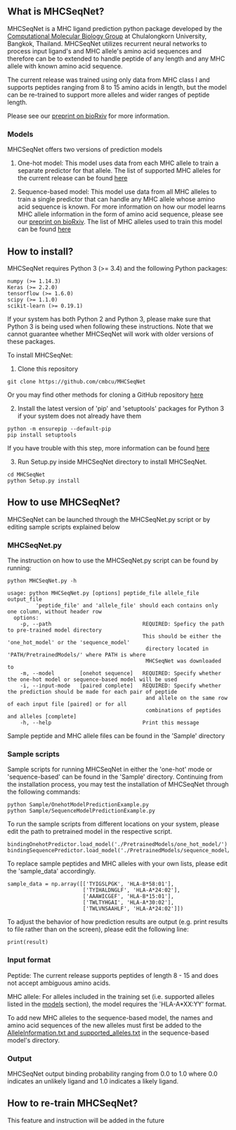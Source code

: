 ## What is MHCSeqNet?

MHCSeqNet is a MHC ligand prediction python package developed by the [Computational Molecular Biology Group](http://cmb.md.chula.ac.th/) at Chulalongkorn University, Bangkok, Thailand. MHCSeqNet utilizes recurrent neural networks to process input ligand's and MHC allele's amino acid sequences and therefore can be to extended to handle peptide of any length and any MHC allele with known amino acid sequence. 

The current release was trained using only data from MHC class I and supports peptides ranging from 8 to 15 amino acids in length, but the model can be re-trained to support more alleles and wider ranges of peptide length. 

Please see our [preprint on bioRxiv](https://www.biorxiv.org/content/early/2018/11/08/371591) for more information.

### Models
MHCSeqNet offers two versions of prediction models
1. One-hot model: This model uses data from each MHC allele to train a separate predictor for that allele. The list of supported MHC alleles for the current release can be found [here](https://github.com/cmbcu/MHCSeqNet/blob/master/MHCSeqNet/PredictionModel/Pretrained%20Models/one_hot_model/supported_alleles.txt) 

2. Sequence-based model: This model use data from all MHC alleles to train a single predictor that can handle any MHC allele whose amino acid sequence is known. For more information on how our model learns MHC allele information in the form of amino acid sequence, please see our [preprint on bioRxiv](https://www.biorxiv.org/content/early/2018/11/08/371591). The list of MHC alleles used to train this model can be found [here](https://github.com/cmbcu/MHCSeqNet/blob/master/MHCSeqNet/PredictionModel/Pretrained%20Models/sequence_model/supported_alleles.txt)

## How to install?
MHCSeqNet requires Python 3 (>= 3.4) and the following Python packages:
```
numpy (>= 1.14.3)
Keras (>= 2.2.0)
tensorflow (>= 1.6.0)
scipy (>= 1.1.0)
scikit-learn (>= 0.19.1)
```
If your system has both Python 2 and Python 3, please make sure that Python 3 is being used when following these instructions.
Note that we cannot guarantee whether MHCSeqNet will work with older versions of these packages.

To install MHCSeqNet:
1. Clone this repository
```
git clone https://github.com/cmbcu/MHCSeqNet
```
Or you may find other methods for cloning a GitHub repository [here](https://help.github.com/articles/cloning-a-repository/)

2. Install the latest version of 'pip' and 'setuptools' packages for Python 3 if your system does not already have them
```
python -m ensurepip --default-pip
pip install setuptools
```
If you have trouble with this step, more information can be found [here](https://packaging.python.org/tutorials/installing-packages/#install-pip-setuptools-and-wheel)

3. Run Setup.py inside MHCSeqNet directory to install MHCSeqNet.
```
cd MHCSeqNet
python Setup.py install
```

## How to use MHCSeqNet?
MHCSeqNet can be launched through the MHCSeqNet.py script or by editing sample scripts explained below

### MHCSeqNet.py
The instruction on how to use the MHCSeqNet.py script can be found by running:
```
python MHCSeqNet.py -h

usage: python MHCSeqNet.py [options] peptide_file allele_file output_file
         'peptide_file' and 'allele_file' should each contains only one column, without header row
  options:
    -p, --path                             REQUIRED: Speficy the path to pre-trained model directory
                                           This should be either the 'one_hot_model' or the 'sequence_model'
                                            directory located in 'PATH/PretrainedModels/' where PATH is where
                                            MHCSeqNet was downloaded to
    -m, --model        [onehot sequence]   REQUIRED: Specify whether the one-hot model or sequence-based model will be used
    -i, --input-mode   [paired complete]   REQUIRED: Specify whether the prediction should be made for each pair of peptide
                                            and allele on the same row of each input file [paired] or for all
                                            combinations of peptides and alleles [complete]
    -h, --help                             Print this message
```
Sample peptide and MHC allele files can be found in the 'Sample' directory

### Sample scripts
Sample scripts for running MHCSeqNet in either the 'one-hot' mode or 'sequence-based' can be found in the 'Sample' directory.
Continuing from the installation process, you may test the installation of MHCSeqNet through the following commands:
```
python Sample/OnehotModelPredictionExample.py
python Sample/SequenceModelPredictionExample.py
```

To run the sample scripts from different locations on your system, please edit the path to pretrained model in the respective script.
```
bindingOnehotPredictor.load_model('./PretrainedModels/one_hot_model/')
bindingSequencePredictor.load_model('./PretrainedModels/sequence_model/')
```

To replace sample peptides and MHC alleles with your own lists, please edit the 'sample_data' accordingly.
```
sample_data = np.array([['TYIGSLPGK', 'HLA-B*58:01'],
                        ['TYIHALDNGLF', 'HLA-A*24:02'],
                        ['AAAWICGEF', 'HLA-B*15:01'],
                        ['TWLTYHGAI', 'HLA-A*30:02'],
                        ['TWLVNSAAHLF', 'HLA-A*24:02']])
```

To adjust the behavior of how prediction results are output (e.g. print results to file rather than on the screen), please edit the following line:
```
print(result)
```

### Input format
Peptide: The current release supports peptides of length 8 - 15 and does not accept ambiguous amino acids.

MHC allele: For alleles included in the training set (i.e. supported alleles listed in the [models](https://github.com/cmbcu/MHCSeqNet#models) section), the model requires the 'HLA-A\*XX:YY' format. 

To add new MHC alleles to the sequence-based model, the names and amino acid sequences of the new alleles must first be added to the [AlleleInformation.txt and supported_alleles.txt](https://github.com/cmbcu/MHCSeqNet/tree/master/MHCSeqNet/PredictionModel/Pretrained%20Models/sequence_model) in the sequence-based model's directory.

### Output
MHCSeqNet output binding probability ranging from 0.0 to 1.0 where 0.0 indicates an unlikely ligand and 1.0 indicates a likely ligand.

## How to re-train MHCSeqNet?
This feature and instruction will be added in the future
